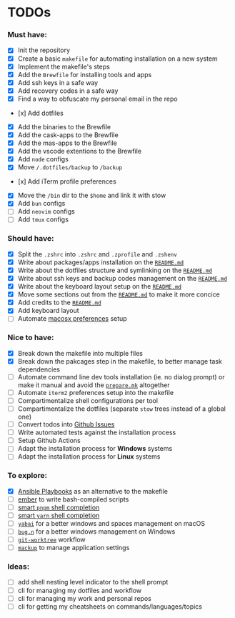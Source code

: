 # TODOs

### Must have:

- [x] Init the repository
- [x] Create a basic `makefile` for automating installation on a new system
- [x] Implement the makefile's steps
- [x] Add the `Brewfile` for installing tools and apps
- [x] Add ssh keys in a safe way
- [x] Add recovery codes in a safe way
- [x] Find a way to obfuscate my personal email in the repo
- [x] Add dotfiles
- [x] Add the binaries to the Brewfile
- [x] Add the cask-apps to the Brewfile
- [x] Add the mas-apps to the Brewfile
- [x] Add the vscode extentions to the Brewfile
- [x] Add `node` configs
- [x] Move `/.dotfiles/backup` to `/backup`
- [x] Add iTerm profile preferences
- [x] Move the `/bin` dir to the `$home` and link it with stow
- [x] Add `bun` configs
- [ ] Add `neovim` configs
- [ ] Add `tmux` configs

### Should have:

- [x] Split the `.zshrc` into `.zshrc` and `.zprofile` and `.zshenv`
- [x] Write about packages/apps installation on the [`README.md`](/README.md)
- [x] Write about the dotfiles structure and symlinking on the [`README.md`](/README.md)
- [x] Write about ssh keys and backup codes management on the [`README.md`](/README.md)
- [x] Write about the keyboard layout setup on the [`README.md`](/README.md)
- [x] Move some sections out from the [`README.md`](/README.md) to make it more concice
- [x] Add credits to the [`README.md`](/README.md)
- [x] Add keyboard layout
- [ ] Automate [macosx preferences](https://github.com/mathiasbynens/dotfiles/blob/main/.macos) setup

### Nice to have:

- [x] Break down the makefile into multiple files
- [x] Break down the pakcages step in the makefile, to better manage task dependencies
- [ ] Automate command line dev tools installation (ie. no dialog prompt) or make it manual and avoid the [`prepare.mk`](/install/rules/packages.mk) altogether
- [ ] Automate `iterm2` preferences setup into the makefile
- [ ] Compartimentalize shell configurations per tool
- [ ] Compartimentalize the dotfiles (separate `stow` trees instead of a global one)
- [ ] Convert todos into [Github Issues](https://github.com/Amheklerior/dotfiles/issues)
- [ ] Write automated tests against the installation process
- [ ] Setup Github Actions
- [ ] Adapt the installation process for **Windows** systems
- [ ] Adapt the installation process for **Linux** systems

### To explore:

- [x] [Ansible Playbooks](https://docs.ansible.com/ansible/latest/playbook_guide/playbooks_intro.html) as an alternative to the makefile
- [ ] [ember](https://amber-lang.com/) to write bash-compiled scripts
- [ ] [smart `pnpm` shell completion](https://github.com/g-plane/pnpm-shell-completion)
- [ ] [smart `yarn` shell completion](https://github.com/g-plane/zsh-yarn-autocompletions)
- [ ] [`yabai`](https://github.com/koekeishiya/yabai) for a better windows and spaces management on macOS
- [ ] [`bug.n`](https://github.com/fuhsjr00/bug.n) for a better windows management on Windows
- [ ] [`git-worktree`](https://git-scm.com/docs/git-worktree) workflow
- [ ] [`mackup`](https://github.com/lra/mackup) to manage application settings

### Ideas:

- [ ] add shell nesting level indicator to the shell prompt
- [ ] cli for managing my dotfiles and workflow
- [ ] cli for managing my work and personal repos
- [ ] cli for getting my cheatsheets on commands/languages/topics
